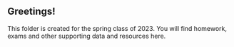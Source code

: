 ## Greetings! 

This folder is created for the spring class of 2023. You will find homework, exams and other supporting data and resources here. 
